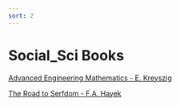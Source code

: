 ```yaml
---
sort: 2
---
```


# Social_Sci Books

[Advanced Engineering Mathematics - E. Kreyszig](http://www.bau.edu.jo/UserPortal/UserProfile/PostsAttach/59003_3812_1.pdf)


[The Road to Serfdom - F.A. Hayek](https://ctheory.sitehost.iu.edu/img/Hayek_The_Road_to_Serfdom.pdf)